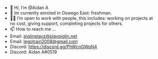 - 👋 Hi, I’m @Aidan A
- 🏫 Im currenlty enroled in Oswego East: freshman. 
- 🤝🏻 I’m open to work with people, this includes: working on projects at no cost, giving support, completing projects for others.  
- 📫 How to reach me ...
- Email:     piglinplayz@playpiglin.net
- Email:     legotrain2008@gmail.com
- Discord:   https://discord.gg/PhWcnGWpN4
- Discord:   Aidan A#0519
